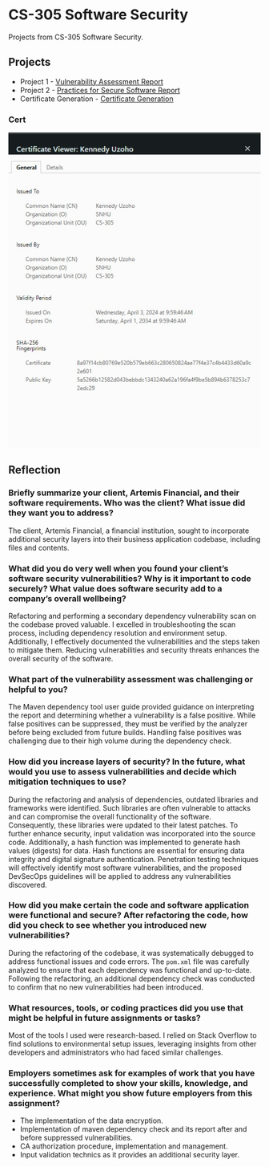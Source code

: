 # CS-305 Software Security

Projects from CS-305 Software Security.

## Projects
- Project 1 - [Vulnerability Assessment Report](docs/CS-305%20Project-1%20Artemis%20Financial%20Vulnerability%20Assessment%20Report.pdf)
- Project 2 - [Practices for Secure Software Report](docs/CS-305%20Project-2%20Practices%20for%20Secure%20Software%20Report.pdf)
- Certificate Generation - [Certificate Generation](docs/Module%20Five%20Certificate%20Generation.pdf)

### Cert
<p align="center">
  <img src="CS-305_Project%202_ssl-server_student/images/cert.jpg" alt="image">
</p>


## Reflection

### Briefly summarize your client, Artemis Financial, and their software requirements. Who was the client? What issue did they want you to address?

The client, Artemis Financial, a financial institution, sought to incorporate additional security layers into their business application codebase, including files and contents.

### What did you do very well when you found your client’s software security vulnerabilities? Why is it important to code securely? What value does software security add to a company’s overall wellbeing?

Refactoring and performing a secondary dependency vulnerability scan on the codebase proved valuable. I excelled in troubleshooting the scan process, including dependency resolution and environment setup. Additionally, I effectively documented the vulnerabilities and the steps taken to mitigate them. Reducing vulnerabilities and security threats enhances the overall security of the software.

### What part of the vulnerability assessment was challenging or helpful to you?

 The Maven dependency tool user guide provided guidance on interpreting the report and determining whether a vulnerability is a false positive. While false positives can be suppressed, they must be verified by the analyzer before being excluded from future builds. Handling false positives was challenging due to their high volume during the dependency check.

### How did you increase layers of security? In the future, what would you use to assess vulnerabilities and decide which mitigation techniques to use?

During the refactoring and analysis of dependencies, outdated libraries and frameworks were identified. Such libraries are often vulnerable to attacks and can compromise the overall functionality of the software. Consequently, these libraries were updated to their latest patches. To further enhance security, input validation was incorporated into the source code. Additionally, a hash function was implemented to generate hash values (digests) for data. Hash functions are essential for ensuring data integrity and digital signature authentication. Penetration testing techniques will effectively identify most software vulnerabilities, and the proposed DevSecOps guidelines will be applied to address any vulnerabilities discovered.

### How did you make certain the code and software application were functional and secure? After refactoring the code, how did you check to see whether you introduced new vulnerabilities?

During the refactoring of the codebase, it was systematically debugged to address functional issues and code errors. The `pom.xml` file was carefully analyzed to ensure that each dependency was functional and up-to-date. Following the refactoring, an additional dependency check was conducted to confirm that no new vulnerabilities had been introduced.

### What resources, tools, or coding practices did you use that might be helpful in future assignments or tasks?

Most of the tools I used were research-based. I relied on Stack Overflow to find solutions to environmental setup issues, leveraging insights from other developers and administrators who had faced similar challenges.


### Employers sometimes ask for examples of work that you have successfully completed to show your skills, knowledge, and experience. What might you show future employers from this assignment?

  - The implementation of the data encryption.
  - Implementation of maven dependency check and its report after and before suppressed vulnerabilities. 
  - CA authorization procedure, implementation and management. 
  - Input validation technics as it provides an additional security layer.




